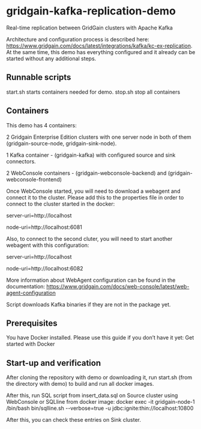 # gridgain-kafka-replication-demo
Real-time replication between GridGain clusters with Apache Kafka

Architecture and configuration process is described here: https://www.gridgain.com/docs/latest/integrations/kafka/kc-ex-replication. At the same time, this demo has everything configured and it already can be started without any additional steps.


## Runnable scripts
start.sh starts containers needed for demo.
stop.sh stop all containers

## Containers
This demo has 4 containers:

2 Gridgain Enterprise Edition clusters with one server node in both of them (gridgain-source-node, gridgain-sink-node).

1 Kafka container - (gridgain-kafka) with configured source and sink connectors.

2 WebConsole containers - (gridgain-webconsole-backend) and (gridgain-webconsole-frontend)

Once WebConsole started, you will need to download a webagent and connect it to the cluster. Please add this to the properties file in order to connect to the cluster started in the docker:

server-uri=http://localhost

node-uri=http://localhost:6081

Also, to connect to the second cluter, you will need to start another webagent with this configuration:

server-uri=http://localhost

node-uri=http://localhost:6082

More information about WebAgent configuration can be found in the documentation: https://www.gridgain.com/docs/web-console/latest/web-agent-configuration

Script downloads Kafka binaries if they are not in the package yet.

## Prerequisites
You have Docker installed. Please use this guide if you don’t have it yet: Get started with Docker

## Start-up and verification
After cloning the repository with demo or downloading it, run start.sh (from the directory with demo) to build and run all docker images.

After this, run SQL script from insert_data.sql on Source cluster using WebConsole or SQLline from docker image:
docker exec -it gridgain-node-1 /bin/bash
bin/sqlline.sh --verbose=true -u jdbc:ignite:thin://localhost:10800

After this, you can check these entries on Sink cluster.



